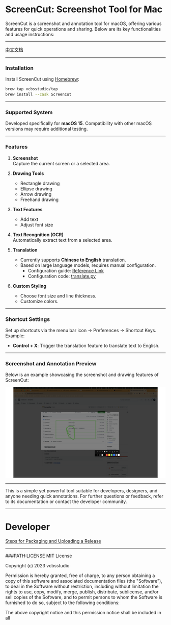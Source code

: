 # ScreenCut: Screenshot Tool for Mac

ScreenCut is a screenshot and annotation tool for macOS, offering various features for quick operations and sharing. Below are its key functionalities and usage instructions:

---

[中文文档](./README_ZH.md)

---

### Installation

Install ScreenCut using [Homebrew](https://brew.sh/):

```bash
brew tap vcbsstudio/tap
brew install --cask ScreenCut
```

---

### Supported System

Developed specifically for **macOS 15**. Compatibility with other macOS versions may require additional testing.

---

### Features

1. **Screenshot**  
   Capture the current screen or a selected area.

2. **Drawing Tools**  
   - Rectangle drawing  
   - Ellipse drawing  
   - Arrow drawing  
   - Freehand drawing  

3. **Text Features**  
   - Add text  
   - Adjust font size  

4. **Text Recognition (OCR)**  
   Automatically extract text from a selected area.

5. **Translation**  
   - Currently supports **Chinese to English** translation.  
   - Based on large language models, requires manual configuration.  
     - Configuration guide: [Reference Link](https://hly-tech.gitbook.io/front-end/front-end/apple/library/coreml/zhi-xing-python-jiao-ben-diao-yong-ai/shi-yong-rest-api)  
     - Configuration code: [translate.py](./backend/translate.py)  

6. **Custom Styling**  
   - Choose font size and line thickness.  
   - Customize colors.  

---

### Shortcut Settings

Set up shortcuts via the menu bar icon → Preferences → Shortcut Keys. Example:  
- **Control + X**: Trigger the translation feature to translate text to English.

---

### Screenshot and Annotation Preview

Below is an example showcasing the screenshot and drawing features of ScreenCut:

![Screenshot and Drawing Example](./readmeImgs/image.png)

---

This is a simple yet powerful tool suitable for developers, designers, and anyone needing quick annotations. For further questions or feedback, refer to its documentation or contact the developer community.

---

# Developer
[Steps for Packaging and Uploading a Release ](./tech_note/tech_note.md)

---

###PATH:LICENSE
MIT License

Copyright (c) 2023 vcbsstudio

Permission is hereby granted, free of charge, to any person obtaining a copy
of this software and associated documentation files (the "Software"), to deal
in the Software without restriction, including without limitation the rights
to use, copy, modify, merge, publish, distribute, sublicense, and/or sell
copies of the Software, and to permit persons to whom the Software is
furnished to do so, subject to the following conditions:

The above copyright notice and this permission notice shall be included in all
